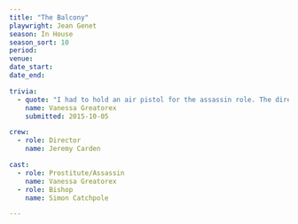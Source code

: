 ```yaml
---
title: "The Balcony"
playwright: Jean Genet
season: In House
season_sort: 10
period:
venue:
date_start:
date_end:

trivia:
  - quote: "I had to hold an air pistol for the assassin role. The director wanted to make sure I'd feel comfortable handling it, so during a rehearsal in the Trent Building he insisted on me shooting a pellet into one of the walls of the tunnel to Portland Building. It was still there when I graduated a couple of years later."
    name: Vanessa Greatorex
    submitted: 2015-10-05

crew:
  - role: Director
    name: Jeremy Carden

cast:
  - role: Prostitute/Assassin
    name: Vanessa Greatorex
  - role: Bishop
    name: Simon Catchpole

---
```



